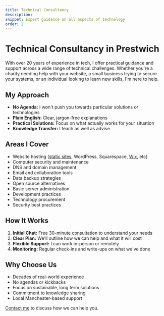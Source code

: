 ```yaml
---
title: Technical Consultancy
description:
snippet: Expert guidance on all aspects of technology
order: 2
---
```


# Technical Consultancy in Prestwich

With over 20 years of experience in tech, I offer practical guidance and support across a wide range of technical challenges. Whether you're a charity needing help with your website, a small business trying to secure your systems, or an individual looking to learn new skills, I'm here to help.

## My Approach

- **No Agenda:** I won't push you towards particular solutions or technologies
- **Plain English:** Clear, jargon-free explanations
- **Practical Solutions:** Focus on what actually works for your situation
- **Knowledge Transfer:** I teach as well as advise

## Areas I Cover

- Website hosting ([static sites](/services/static-websites/), WordPress, Squarespace, [Wix](/services/wix-site-edits/), etc)
- Computer security and maintenance
- DNS and domain management
- Email and collaboration tools
- Data backup strategies
- Open source alternatives
- Basic server administration
- Development practices
- Technology procurement
- Security best practices

## How It Works

1. **Initial Chat:** Free 30-minute consultation to understand your needs
2. **Clear Plan:** We'll outline how we can help and what it will cost
3. **Flexible Support:** I can work in-person or remotely
4. **Monitoring:** Regular check-ins and write-ups on what we've done

## Why Choose Us

- Decades of real-world experience
- No agendas or kickbacks
- Focus on sustainable, long term solutions
- Commitment to knowledge sharing
- Local Manchester-based support

[Contact me](/contact/) to discuss how we can help you.
